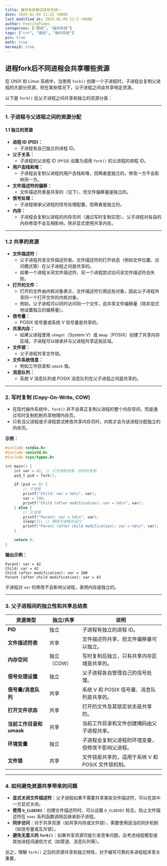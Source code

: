 ```yaml
---
title: 操作系统面试高频总结一
date: 2025-01-09 11:22 +0800
last_modified_at: 2025-01-09 11:2 +0800
author: FeetingTimes
categories: ["面经", "操作系统"]
tags: ["c++", "面经", "操作系统"]
pin: true
math: true
mermaid: true
---
```


## 进程fork后不同进程会共享哪些资源

在 UNIX 和 Linux 系统中，当使用 `fork()` 创建一个子进程时，子进程会复制父进程的大部分资源，但在某些情况下，父子进程之间会共享特定资源。

以下是 `fork()` 后父子进程之间共享和独立的资源分类：

------

### 1. **子进程与父进程之间的资源分配**

#### **1.1 独立的资源**

- **进程 ID (PID)：**
  - 子进程有自己独立的进程 ID。
- **父子关系：**
  - 子进程的父进程 ID (`PPID`) 设置为调用 `fork()` 的父进程的进程 ID。
- **用户态栈和堆：**
  - 子进程会复制父进程的用户态栈和堆，但两者是独立的，修改一方不会影响另一方。
- **文件描述符的偏移：**
  - 文件描述符表是共享的（见下），但文件偏移量是独立的。
- **信号处理：**
  - 子进程继承父进程的信号处理配置，但两者是独立的。
- **内存：**
  - 子进程会复制父进程的内存空间（通过写时复制实现）。父子进程对各自的内存修改不会互相影响，除非显式使用共享内存。

------

### **1.2 共享的资源**

- **文件描述符：**
  - 父子进程共享文件描述符表。文件描述符的打开状态（例如文件位置、访问模式等）在父子进程之间是共享的。
  - 如果一个进程关闭文件描述符，另一个进程尝试访问该文件描述符会失败。
- **打开的文件：**
  - 打开的文件由内核对象表示，文件描述符引用这些对象，因此父子进程共享同一个打开文件的内核对象。
  - 例如，父子进程可以同时访问同一个文件，且共享文件偏移量（除非显式地设置独立的偏移量）。
- **信号量：**
  - POSIX 信号量或系统 V 信号量是共享的。
- **共享内存：**
  - 如果父进程使用 `shmget`（System V）或 `mmap`（POSIX）创建了共享内存区域，子进程可以继承并与父进程共享这些区域。
- **文件锁：**
  - 父子进程共享文件锁。
- **文件系统信息：**
  - 例如工作目录和 `umask` 值。
- **消息队列：**
  - 系统 V 消息队列或 POSIX 消息队列在父子进程之间是共享的。

------

### 2. **写时复制 (Copy-On-Write, COW)**

- 在现代操作系统中，`fork()` 并不会真正复制父进程的整个内存空间，而是通过写时复制机制共享物理内存页。
- 只有当父进程或子进程尝试修改共享内存页时，内核才会为该进程分配独立的内存页。

**示例：**

```c
#include <stdio.h>
#include <unistd.h>
#include <sys/types.h>

int main() {
    int var = 42; // 父子进程共享，但写时复制
    pid_t pid = fork();

    if (pid == 0) {
        // 子进程
        printf("Child: var = %d\n", var);
        var = 100;
        printf("Child (after modification): var = %d\n", var);
    } else {
        // 父进程
        printf("Parent: var = %d\n", var);
        sleep(1); // 确保子进程先运行
        printf("Parent (after child modification): var = %d\n", var);
    }

    return 0;
}
```

**输出示例：**

```
Parent: var = 42
Child: var = 42
Child (after modification): var = 100
Parent (after child modification): var = 42
```

子进程对 `var` 的修改不会影响父进程，表明内存是独立的。

------

### 3. **父子进程间的独立性和共享总结表**

| **资源类型**             | **独立/共享** | **说明**                                           |
| ------------------------ | ------------- | -------------------------------------------------- |
| **PID**                  | 独立          | 子进程有独立的进程 ID。                            |
| **文件描述符表**         | 共享          | 文件描述符共享，但文件偏移量可以独立。             |
| **内存空间**             | 独立（COW）   | 写时复制后独立，只有共享内存区域是共享的。         |
| **信号处理设置**         | 独立          | 父子进程各自管理自己的信号处理。                   |
| **信号量/消息队列**      | 共享          | 系统 V 和 POSIX 信号量、消息队列是共享的。         |
| **打开文件状态**         | 共享          | 打开的文件及其锁定状态是共享的。                   |
| **当前工作目录和 umask** | 共享          | 当前工作目录和文件创建掩码由父子进程共享。         |
| **环境变量**             | 独立          | 子进程会复制父进程的环境变量，但修改不影响父进程。 |
| **文件锁**               | 共享          | 文件锁是共享的，适用于系统 V 和 POSIX 文件锁机制。 |

------

### 4. **如何避免资源共享带来的问题**

- **显式关闭文件描述符**：父子进程如果不需要共享某些文件描述符，可以在其中一方显式关闭。
- **使用 `O_CLOEXEC`**：创建文件描述符时，可以设置 `O_CLOEXEC` 标志，防止文件描述符在 `exec` 系列函数调用后继承到子进程。
- **同步访问**：对于共享资源（如共享内存或文件锁），需要使用适当的同步机制（如信号量或互斥锁）。
- **避免无意义的 `fork()`**：如果共享资源可能引发竞争问题，应考虑线程模型或其他进程间通信方式（如管道、消息队列等）。

总之，理解 `fork()` 之后的资源共享和独立特性，对于编写可靠的多进程程序至关重要。
